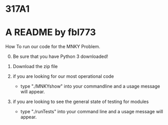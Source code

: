 # 317A1
# A README by fbl773	

How To run our code for the MNKY Problem.

0) Be sure that you have Python 3 downloaded!

1) Download the zip file

2) if you are looking for our most operational code
	- type "./MNKYshow" into your commandline and a usage message will appear.

3) if you are looking to see the general state of testing for modules
	- type "./runTests" into your command line and a usage message will appear.

